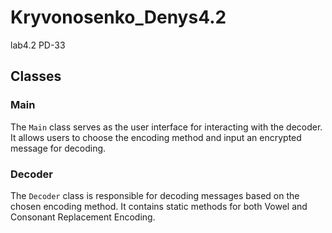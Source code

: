 # Kryvonosenko_Denys4.2
lab4.2 PD-33

## Classes

### Main

The `Main` class serves as the user interface for interacting with the decoder. It allows users to choose the encoding method and input an encrypted message for decoding.

### Decoder

The `Decoder` class is responsible for decoding messages based on the chosen encoding method. It contains static methods for both Vowel and Consonant Replacement Encoding.
